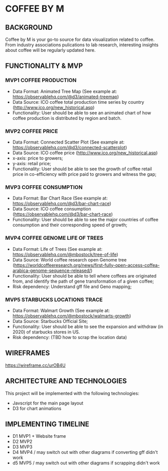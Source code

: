 # COFFEE BY M

## BACKGROUND
Coffee by M is your go-to source for data visualization related to coffee. From industry associations pulications to lab research, interesting insights about coffee will be regularly updated here.

## FUNCTIONALITY & MVP

### MVP1 COFFEE PRODUCTION 

* Data Format: Animated Tree Map (See example at: https://observablehq.com/@d3/animated-treemap)
* Data Source: ICO coffee total production time series by country (http://www.ico.org/new_historical.asp)
* Functionality: User should be able to see an animated chart of how coffee production is distributed by region and batch.

### MVP2 COFFEE PRICE

* Data Format: Connected Scatter Plot (See example at: https://observablehq.com/@d3/connected-scatterplot)
* Data Source: ICO coffee price (http://www.ico.org/new_historical.asp)
* x-axis: price to growers;
* y-axis: retail price;
* Functionality: User should be able to see the growth of coffee retail price in co-efficiency with price paid to growers and witness the gap;

### MVP3 COFFEE CONSUMPTION

* Data Format: Bar Chart Race (See example at: https://observablehq.com/@d3/bar-chart-race)
* Data Source: ICO coffee consumption (https://observablehq.com/@d3/bar-chart-race)
* Functionality: User should be able to see the major countries of coffee consumption and their corresponding speed of growth;

### MVP4 COFFEE GENOME LIFE OF TREES

* Data Format: Life of Trees (See example at: https://observablehq.com/@mbostock/tree-of-life)
* Data Source: World coffee research open Genome tree (https://worldcoffeeresearch.org/news/first-fully-open-access-coffea-arabica-genome-sequence-released/)
* Functionality: User should be able to tell where coffees are originated from, and identify the path of gene transformation of a given coffee;
* Risk dependency: Understand gff file and Geno mapping;

### MVP5 STARBUCKS LOCATIONS TRACE

* Data Format: Walmart Growth (See example at: https://observablehq.com/@mbostock/walmarts-growth)
* Data Source: Starbucks Official Site;
* Functionality: User should be able to see the expansion and withdraw (in 2020) of starbucks stores in US.
* Risk dependency: (TBD how to scrap the location data)

## WIREFRAMES 
https://wireframe.cc/urOB4U

## ARCHITECTURE AND TECHNOLOGIES
This project will be implemented with the following technologies:
* Javscript for the main page layout
* D3 for chart animations

## IMPLEMENTING TIMELINE
* D1 MVP1 + Website frame
* D2 MVP2
* D3 MVP3
* D4 MVP4 / may switch out with other diagrams if converting gff didn't work
* d5 MVP5 / may switch out with other diagrams if scrapping didn't work








